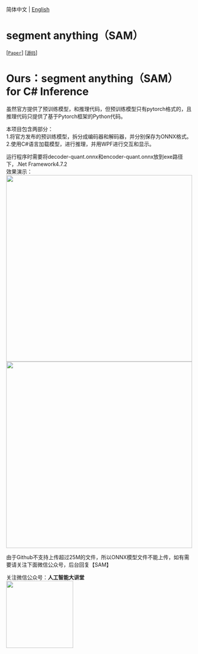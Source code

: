 简体中文 | [English](README_EN.md)

# segment anything（SAM）
[[`Paper`](https://ai.facebook.com/research/publications/segment-anything/)] [[`源码`](https://github.com/facebookresearch/segment-anything/)]  


# Ours：segment anything（SAM） for C# Inference  
虽然官方提供了预训练模型，和推理代码，但预训练模型只有pytorch格式的，且推理代码只提供了基于Pytorch框架的Python代码。  

本项目包含两部分：  
1.将官方发布的预训练模型，拆分成编码器和解码器，并分别保存为ONNX格式。  
2.使用C#语言加载模型，进行推理，并用WPF进行交互和显示。  

运行程序时需要将decoder-quant.onnx和encoder-quant.onnx放到exe路径下，.Net Framework4.7.2  
效果演示：   
<img width="500" src="https://user-images.githubusercontent.com/18625471/256461679-0a357c01-3a7d-41cd-9a83-411fca9a8787.jpg">   
<img width="500" src="https://user-images.githubusercontent.com/18625471/256462253-302bc6fb-f18e-4abc-ae69-5eacc3968a34.jpg">  



由于Github不支持上传超过25M的文件，所以ONNX模型文件不能上传，如有需要请关注下面微信公众号，后台回复【SAM】  

关注微信公众号：**人工智能大讲堂**    
<img width="180" src="https://user-images.githubusercontent.com/18625471/228743333-77abe467-2385-476d-86a2-e232c6482291.jpg">  
